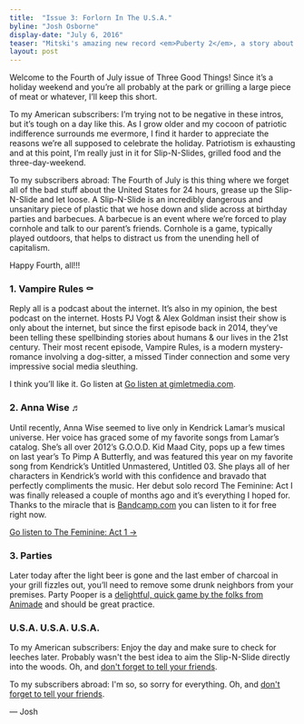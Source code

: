 ```yaml
---
title:  "Issue 3: Forlorn In The U.S.A.​"
byline: "Josh Osborne"
display-date: "July 6, 2016"
teaser: "Mitski's amazing new record <em>Puberty 2</em>, a story about Denny's & family back home, tiny improv comedy and free rap music."
layout: post
---
```

Welcome to the Fourth of July issue of Three Good Things! Since it’s a holiday weekend and you’re all probably at the park or grilling a large piece of meat or whatever, I’ll keep this short.

To my American subscribers:
I’m trying not to be negative in these intros, but it’s tough on a day like this. As I grow older and my cocoon of patriotic indifference surrounds me evermore, I find it harder to appreciate the reasons we’re all supposed to celebrate the holiday. Patriotism is exhausting and at this point, I’m really just in it for Slip-N-Slides, grilled food and the three-day-weekend.

To my subscribers abroad:
The Fourth of July is this thing where we forget all of the bad stuff about the United States for 24 hours, grease up the Slip-N-Slide and let loose. A Slip-N-Slide is an incredibly dangerous and unsanitary piece of plastic that we hose down and slide across at birthday parties and barbecues. A barbecue is an event where we’re forced to play cornhole and talk to our parent’s friends. Cornhole is a game, typically played outdoors, that helps to distract us from the unending hell of capitalism.

Happy Fourth, all!!!


### 1. Vampire Rules ⚰

Reply all is a podcast about the internet. It’s also in my opinion, the best podcast on the internet. Hosts PJ Vogt & Alex Goldman insist their show is only about the internet, but since the first episode back in 2014, they’ve been telling these spellbinding stories about humans & our lives in the 21st century. Their most recent episode, Vampire Rules, is a modern mystery-romance involving a dog-sitter, a missed Tinder connection and some very impressive social media sleuthing.

I think you’ll like it. Go listen at [Go listen at gimletmedia.com](https://gimletmedia.com/episode/68-vampire-rules/).


### 2. Anna Wise ♬

Until recently, Anna Wise seemed to live only in Kendrick Lamar’s musical universe. Her voice has graced some of my favorite songs from Lamar’s catalog. She’s all over 2012’s G.O.O.D. Kid Maad City, pops up a few times on last year’s To Pimp A Butterfly, and was featured this year on my favorite song from Kendrick’s Untitled Unmastered, Untitled 03. She plays all of her characters in Kendrick’s world with this confidence and bravado that perfectly compliments the music. Her debut solo record The Feminine: Act I was finally released a couple of months ago and it’s everything I hoped for. Thanks to the miracle that is [Bandcamp.com](https://www.bandcamp.com) you can listen to it for free right now.

[Go listen to The Feminine: Act 1 →](https://annathewise.bandcamp.com/releases)


### 3. Parties

Later today after the light beer is gone and the last ember of charcoal in your grill fizzles out, you’ll need to remove some drunk neighbors from your premises. Party Pooper is a [delightful, quick game by the folks from Animade](http://party.animade.tv/) and should be great practice.


### U.S.A. U.S.A. U.S.A.

To my American subscribers:
Enjoy the day and make sure to check for leeches later. Probably wasn't the best idea to aim the Slip-N-Slide directly into the woods. Oh, and [don't forget to tell your friends](https://twitter.com/intent/tweet?text=Insert%20your%20message%20of%20devotion%20and%20appreciation%20here.%20%40five_goodthings%20fivegoodthings.club&source=clicktotweet&related=clicktotweet).

To my subscribers abroad:
I'm so, so sorry for everything. Oh, and [don't forget to tell your friends](https://twitter.com/intent/tweet?text=Insert%20your%20message%20of%20devotion%20and%20appreciation%20here.%20%40five_goodthings%20fivegoodthings.club&source=clicktotweet&related=clicktotweet).

— Josh
